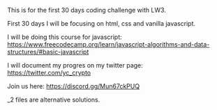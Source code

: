 This is for the first 30 days coding challenge with LW3.  
  
First 30 days I will be focusing on html, css and vanilla javascript. 
    
I will be doing this course for javascript: https://www.freecodecamp.org/learn/javascript-algorithms-and-data-structures/#basic-javascript  
  
I will document my progres on my twitter page: https://twitter.com/yc_crypto  
  
Join us here: https://discord.gg/Mun67ckPUQ  

_2 files are alternative solutions.
